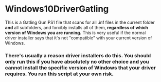 # Windows10DriverGatling

This is a Gatling Gun PS1 file that scans for all .inf files in the current folder **and** all subfolders, and forcibly installs all of them, **regardless of which version of Windows you are running.** This is very useful if the normal driver installer says that it's not "compatible" with your current version of Windows.

### There's usually a reason driver installers do this. You should only run this if you have absolutely no other choice and you cannot install the specific version of Windows that your driver requires. You run this script at your own risk.
